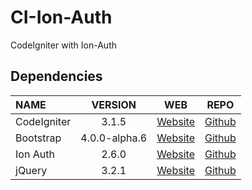 # CI-Ion-Auth
CodeIgniter with Ion-Auth

## Dependencies
| NAME | VERSION | WEB | REPO |
| :--- | :---: | :---: | :---: |
| CodeIgniter | 3.1.5 | [Website](https://codeigniter.com/) | [Github](https://github.com/bcit-ci/CodeIgniter/)
| Bootstrap | 4.0.0-alpha.6 | [Website](http://v4-alpha.getbootstrap.com/) | [Github](https://github.com/twbs/bootstrap)
| Ion Auth | 2.6.0 | [Website](http://benedmunds.com/ion_auth) | [Github](https://github.com/benedmunds/CodeIgniter-Ion-Auth)
| jQuery | 3.2.1 | [Website](https://jquery.com/) | [Github](https://github.com/jquery/jquery)
